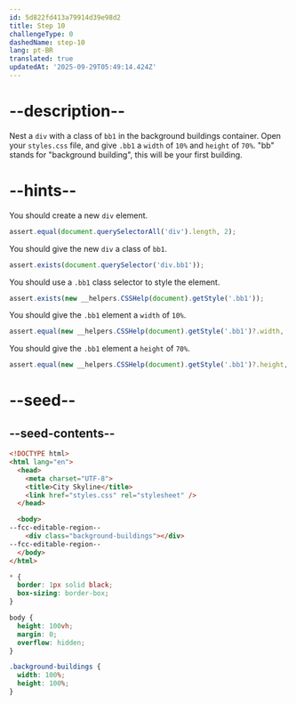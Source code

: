 ```yaml
---
id: 5d822fd413a79914d39e98d2
title: Step 10
challengeType: 0
dashedName: step-10
lang: pt-BR
translated: true
updatedAt: '2025-09-29T05:49:14.424Z'
---
```


# --description--

Nest a `div` with a class of `bb1` in the background buildings container. Open your `styles.css` file, and give `.bb1` a `width` of `10%` and `height` of `70%`. "bb" stands for "background building", this will be your first building.

# --hints--

You should create a new `div` element.

```js
assert.equal(document.querySelectorAll('div').length, 2);
```

You should give the new `div` a class of `bb1`.

```js
assert.exists(document.querySelector('div.bb1'));
```

You should use a `.bb1` class selector to style the element.

```js
assert.exists(new __helpers.CSSHelp(document).getStyle('.bb1'));
```

You should give the `.bb1` element a `width` of `10%`.

```js
assert.equal(new __helpers.CSSHelp(document).getStyle('.bb1')?.width, '10%');
```

You should give the `.bb1` element a `height` of `70%`.

```js
assert.equal(new __helpers.CSSHelp(document).getStyle('.bb1')?.height, '70%');
```

# --seed--

## --seed-contents--

```html
<!DOCTYPE html>
<html lang="en">    
  <head>
    <meta charset="UTF-8">
    <title>City Skyline</title>
    <link href="styles.css" rel="stylesheet" />
  </head>

  <body>
--fcc-editable-region--
    <div class="background-buildings"></div>
--fcc-editable-region--
  </body>
</html>
```

```css
* {
  border: 1px solid black;
  box-sizing: border-box;
}

body {
  height: 100vh;
  margin: 0;
  overflow: hidden;
}

.background-buildings {
  width: 100%;
  height: 100%;
}
    
```


